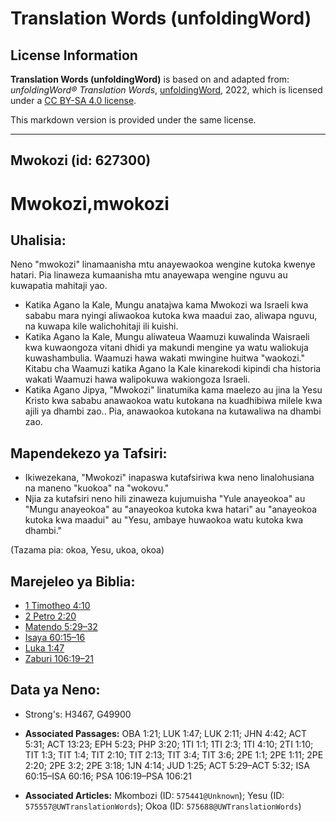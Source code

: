 # Translation Words (unfoldingWord)

## License Information

**Translation Words (unfoldingWord)** is based on and adapted from: _unfoldingWord® Translation Words_, [unfoldingWord](https://unfoldingword.org/utw), 2022, which is licensed under a [CC BY-SA 4.0 license](https://creativecommons.org/licenses/by-sa/4.0/legalcode.en).

This markdown version is provided under the same license.



--------------------------------

## Mwokozi (id: 627300)

Mwokozi,mwokozi
===============

Uhalisia:
---------

Neno "mwokozi" linamaanisha mtu anayewaokoa wengine kutoka kwenye hatari. Pia linaweza kumaanisha mtu anayewapa wengine nguvu au kuwapatia mahitaji yao.

* Katika Agano la Kale, Mungu anatajwa kama Mwokozi wa Israeli kwa sababu mara nyingi aliwaokoa kutoka kwa maadui zao, aliwapa nguvu, na kuwapa kile walichohitaji ili kuishi.
* Katika Agano la Kale, Mungu aliwateua Waamuzi kuwalinda Waisraeli kwa kuwaongoza vitani dhidi ya makundi mengine ya watu waliokuja kuwashambulia. Waamuzi hawa wakati mwingine huitwa "waokozi." Kitabu cha Waamuzi katika Agano la Kale kinarekodi kipindi cha historia wakati Waamuzi hawa walipokuwa wakiongoza Israeli.
* Katika Agano Jipya, "Mwokozi" linatumika kama maelezo au jina la Yesu Kristo kwa sababu anawaokoa watu kutokana na kuadhibiwa milele kwa ajili ya dhambi zao.. Pia, anawaokoa kutokana na kutawaliwa na dhambi zao.

Mapendekezo ya Tafsiri:
-----------------------

* Ikiwezekana, "Mwokozi" inapaswa kutafsiriwa kwa neno linalohusiana na maneno "kuokoa" na "wokovu."
* Njia za kutafsiri neno hili zinaweza kujumuisha "Yule anayeokoa" au "Mungu anayeokoa" au "anayeokoa kutoka kwa hatari" au "anayeokoa kutoka kwa maadui" au "Yesu, ambaye huwaokoa watu kutoka kwa dhambi."

(Tazama pia: okoa, Yesu, ukoa, okoa)

Marejeleo ya Biblia:
--------------------

* [1 Timotheo 4:10](https://ref.ly/1Tim4:10)
* [2 Petro 2:20](https://ref.ly/2Pet2:20)
* [Matendo 5:29–32](https://ref.ly/Acts5:29-Acts5:32)
* [Isaya 60:15–16](https://ref.ly/Isa60:15-Isa60:16)
* [Luka 1:47](https://ref.ly/Luke1:47)
* [Zaburi 106:19–21](https://ref.ly/Ps106:19-Ps106:21)

Data ya Neno:
-------------

* Strong's: H3467, G49900

* **Associated Passages:** OBA 1:21; LUK 1:47; LUK 2:11; JHN 4:42; ACT 5:31; ACT 13:23; EPH 5:23; PHP 3:20; 1TI 1:1; 1TI 2:3; 1TI 4:10; 2TI 1:10; TIT 1:3; TIT 1:4; TIT 2:10; TIT 2:13; TIT 3:4; TIT 3:6; 2PE 1:1; 2PE 1:11; 2PE 2:20; 2PE 3:2; 2PE 3:18; 1JN 4:14; JUD 1:25; ACT 5:29–ACT 5:32; ISA 60:15–ISA 60:16; PSA 106:19–PSA 106:21
* **Associated Articles:** Mkombozi (ID: `575441@Unknown`); Yesu (ID: `575557@UWTranslationWords`); Okoa (ID: `575688@UWTranslationWords`)

